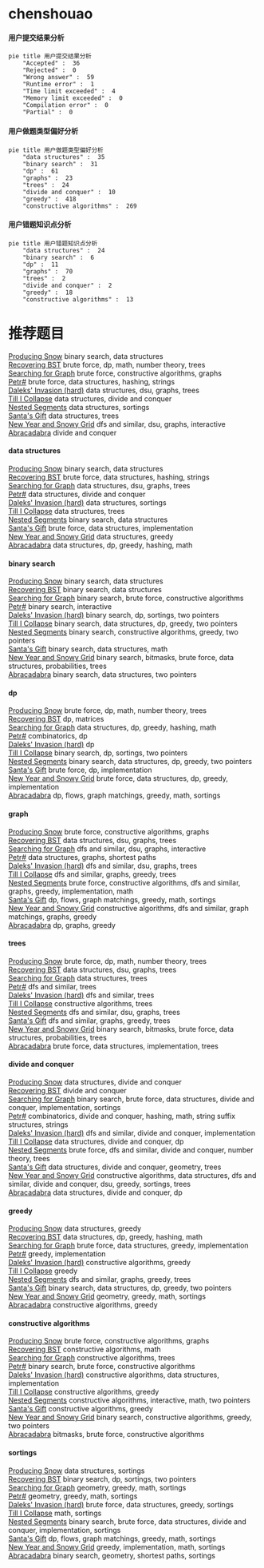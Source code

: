 # chenshouao
<!-- tabs:start -->
#### **用户提交结果分析**

```mermaid
pie title 用户提交结果分析
    "Accepted" :  36
    "Rejected" :  0
    "Wrong answer" :  59
    "Runtime error" :  1
    "Time limit exceeded" :  4
    "Memory limit exceeded" :  0
    "Compilation error" :  0
    "Partial" :  0
```
#### **用户做题类型偏好分析**

```mermaid
pie title 用户做题类型偏好分析
    "data structures" :  35
    "binary search" :  31
    "dp" :  61
    "graphs" :  23
    "trees" :  24
    "divide and conquer" :  10
    "greedy" :  418
    "constructive algorithms" :  269
```
#### **用户错题知识点分析**

```mermaid
pie title 用户错题知识点分析
    "data structures" :  24
    "binary search" :  6
    "dp" :  11
    "graphs" :  70
    "trees" :  2
    "divide and conquer" :  2
    "greedy" :  18
    "constructive algorithms" :  13
```
<!-- tabs:end -->
# 推荐题目
[Producing Snow](http://codeforces.com/problemset/problem/923/B)		binary search,
                        data structures		  
[Recovering BST](http://codeforces.com/problemset/problem/1025/D)		brute force,
                        dp,
                        math,
                        number theory,
                        trees		  
[Searching for Graph](http://codeforces.com/problemset/problem/402/C)		brute force,
                        constructive algorithms,
                        graphs		  
[Petr#](http://codeforces.com/problemset/problem/113/B)		brute force,
                        data structures,
                        hashing,
                        strings		  
[Daleks' Invasion (hard)](http://codeforces.com/problemset/problem/1184/E3)		data structures,
                        dsu,
                        graphs,
                        trees		  
[Till I Collapse](http://codeforces.com/problemset/problem/786/C)		data structures,
                        divide and conquer		  
[Nested Segments](http://codeforces.com/problemset/problem/652/D)		data structures,
                        sortings		  
[Santa's Gift](http://codeforces.com/problemset/problem/960/H)		data structures,
                        trees		  
[New Year and Snowy Grid](http://codeforces.com/problemset/problem/750/H)		dfs and similar,
                        dsu,
                        graphs,
                        interactive		  
[Abracadabra](http://codeforces.com/problemset/problem/161/C)		divide and conquer		  
<!-- tabs:start -->
#### **data structures**
[Producing Snow](http://codeforces.com/problemset/problem/923/B)		binary search,
                        data structures		  
[Recovering BST](http://codeforces.com/problemset/problem/113/B)		brute force,
                        data structures,
                        hashing,
                        strings		  
[Searching for Graph](http://codeforces.com/problemset/problem/1184/E3)		data structures,
                        dsu,
                        graphs,
                        trees		  
[Petr#](http://codeforces.com/problemset/problem/786/C)		data structures,
                        divide and conquer		  
[Daleks' Invasion (hard)](http://codeforces.com/problemset/problem/652/D)		data structures,
                        sortings		  
[Till I Collapse](http://codeforces.com/problemset/problem/960/H)		data structures,
                        trees		  
[Nested Segments](http://codeforces.com/problemset/problem/762/E)		binary search,
                        data structures		  
[Santa's Gift](https://codeforces.com/contest/90/problem/E)		brute force,
                        data structures,
                        implementation		  
[New Year and Snowy Grid](http://codeforces.com/problemset/problem/935/F)		data structures,
                        greedy		  
[Abracadabra](http://codeforces.com/problemset/problem/486/E)		data structures,
                        dp,
                        greedy,
                        hashing,
                        math		  
#### **binary search**
[Producing Snow](http://codeforces.com/problemset/problem/923/B)		binary search,
                        data structures		  
[Recovering BST](http://codeforces.com/problemset/problem/762/E)		binary search,
                        data structures		  
[Searching for Graph](http://codeforces.com/problemset/problem/938/C)		binary search,
                        brute force,
                        constructive algorithms		  
[Petr#](https://codeforces.com/contest/1011/problem/D)		binary search,
                        interactive		  
[Daleks' Invasion (hard)](http://codeforces.com/problemset/problem/1409/E)		binary search,
                        dp,
                        sortings,
                        two pointers		  
[Till I Collapse](http://codeforces.com/problemset/problem/1492/C)		binary search,
                        data structures,
                        dp,
                        greedy,
                        two pointers		  
[Nested Segments](http://codeforces.com/problemset/problem/1463/D)		binary search,
                        constructive algorithms,
                        greedy,
                        two pointers		  
[Santa's Gift](http://codeforces.com/problemset/problem/1490/G)		binary search,
                        data structures,
                        math		  
[New Year and Snowy Grid](http://codeforces.com/problemset/problem/1479/D)		binary search,
                        bitmasks,
                        brute force,
                        data structures,
                        probabilities,
                        trees		  
[Abracadabra](http://codeforces.com/problemset/problem/1436/E)		binary search,
                        data structures,
                        two pointers		  
#### **dp**
[Producing Snow](http://codeforces.com/problemset/problem/1025/D)		brute force,
                        dp,
                        math,
                        number theory,
                        trees		  
[Recovering BST](http://codeforces.com/problemset/problem/593/E)		dp,
                        matrices		  
[Searching for Graph](http://codeforces.com/problemset/problem/486/E)		data structures,
                        dp,
                        greedy,
                        hashing,
                        math		  
[Petr#](http://codeforces.com/problemset/problem/840/C)		combinatorics,
                        dp		  
[Daleks' Invasion (hard)](http://codeforces.com/problemset/problem/1453/F)		dp		  
[Till I Collapse](http://codeforces.com/problemset/problem/1409/E)		binary search,
                        dp,
                        sortings,
                        two pointers		  
[Nested Segments](http://codeforces.com/problemset/problem/1492/C)		binary search,
                        data structures,
                        dp,
                        greedy,
                        two pointers		  
[Santa's Gift](https://codeforces.com/contest/1457/problem/C)		brute force,
                        dp,
                        implementation		  
[New Year and Snowy Grid](http://codeforces.com/problemset/problem/1491/C)		brute force,
                        data structures,
                        dp,
                        greedy,
                        implementation		  
[Abracadabra](http://codeforces.com/problemset/problem/1437/C)		dp,
                        flows,
                        graph matchings,
                        greedy,
                        math,
                        sortings		  
#### **graph**
[Producing Snow](http://codeforces.com/problemset/problem/402/C)		brute force,
                        constructive algorithms,
                        graphs		  
[Recovering BST](http://codeforces.com/problemset/problem/1184/E3)		data structures,
                        dsu,
                        graphs,
                        trees		  
[Searching for Graph](http://codeforces.com/problemset/problem/750/H)		dfs and similar,
                        dsu,
                        graphs,
                        interactive		  
[Petr#](http://codeforces.com/problemset/problem/938/D)		data structures,
                        graphs,
                        shortest paths		  
[Daleks' Invasion (hard)](http://codeforces.com/problemset/problem/627/F)		dfs and similar,
                        dsu,
                        graphs,
                        trees		  
[Till I Collapse](http://codeforces.com/problemset/problem/767/C)		dfs and similar,
                        graphs,
                        greedy,
                        trees		  
[Nested Segments](http://codeforces.com/problemset/problem/1487/C)		brute force,
                        constructive algorithms,
                        dfs and similar,
                        graphs,
                        greedy,
                        implementation,
                        math		  
[Santa's Gift](http://codeforces.com/problemset/problem/1437/C)		dp,
                        flows,
                        graph matchings,
                        greedy,
                        math,
                        sortings		  
[New Year and Snowy Grid](http://codeforces.com/problemset/problem/1470/D)		constructive algorithms,
                        dfs and similar,
                        graph matchings,
                        graphs,
                        greedy		  
[Abracadabra](http://codeforces.com/problemset/problem/1476/C)		dp,
                        graphs,
                        greedy		  
#### **trees**
[Producing Snow](http://codeforces.com/problemset/problem/1025/D)		brute force,
                        dp,
                        math,
                        number theory,
                        trees		  
[Recovering BST](http://codeforces.com/problemset/problem/1184/E3)		data structures,
                        dsu,
                        graphs,
                        trees		  
[Searching for Graph](http://codeforces.com/problemset/problem/960/H)		data structures,
                        trees		  
[Petr#](http://codeforces.com/problemset/problem/979/C)		dfs and similar,
                        trees		  
[Daleks' Invasion (hard)](http://codeforces.com/problemset/problem/1143/C)		dfs and similar,
                        trees		  
[Till I Collapse](https://codeforces.com/contest/902/problem/C)		constructive algorithms,
                        trees		  
[Nested Segments](http://codeforces.com/problemset/problem/627/F)		dfs and similar,
                        dsu,
                        graphs,
                        trees		  
[Santa's Gift](http://codeforces.com/problemset/problem/767/C)		dfs and similar,
                        graphs,
                        greedy,
                        trees		  
[New Year and Snowy Grid](http://codeforces.com/problemset/problem/1479/D)		binary search,
                        bitmasks,
                        brute force,
                        data structures,
                        probabilities,
                        trees		  
[Abracadabra](http://codeforces.com/problemset/problem/1511/C)		brute force,
                        data structures,
                        implementation,
                        trees		  
#### **divide and conquer**
[Producing Snow](http://codeforces.com/problemset/problem/786/C)		data structures,
                        divide and conquer		  
[Recovering BST](http://codeforces.com/problemset/problem/161/C)		divide and conquer		  
[Searching for Graph](http://codeforces.com/problemset/problem/1461/D)		binary search,
                        brute force,
                        data structures,
                        divide and conquer,
                        implementation,
                        sortings		  
[Petr#](http://codeforces.com/problemset/problem/1466/G)		combinatorics,
                        divide and conquer,
                        hashing,
                        math,
                        string suffix structures,
                        strings		  
[Daleks' Invasion (hard)](http://codeforces.com/problemset/problem/1490/D)		dfs and similar,
                        divide and conquer,
                        implementation		  
[Till I Collapse](https://codeforces.com/contest/1483/problem/C)		data structures,
                        divide and conquer,
                        dp		  
[Nested Segments](http://codeforces.com/problemset/problem/1491/E)		brute force,
                        dfs and similar,
                        divide and conquer,
                        number theory,
                        trees		  
[Santa's Gift](http://codeforces.com/problemset/problem/1303/G)		data structures,
                        divide and conquer,
                        geometry,
                        trees		  
[New Year and Snowy Grid](http://codeforces.com/problemset/problem/1494/D)		constructive algorithms,
                        data structures,
                        dfs and similar,
                        divide and conquer,
                        dsu,
                        greedy,
                        sortings,
                        trees		  
[Abracadabra](http://codeforces.com/problemset/problem/1482/E)		data structures,
                        divide and conquer,
                        dp		  
#### **greedy**
[Producing Snow](http://codeforces.com/problemset/problem/935/F)		data structures,
                        greedy		  
[Recovering BST](http://codeforces.com/problemset/problem/486/E)		data structures,
                        dp,
                        greedy,
                        hashing,
                        math		  
[Searching for Graph](http://codeforces.com/problemset/problem/1495/E)		brute force,
                        data structures,
                        greedy,
                        implementation		  
[Petr#](http://codeforces.com/problemset/problem/1325/B)		greedy,
                        implementation		  
[Daleks' Invasion (hard)](http://codeforces.com/problemset/problem/1461/A)		constructive algorithms,
                        greedy		  
[Till I Collapse](http://codeforces.com/problemset/problem/1256/D)		greedy		  
[Nested Segments](http://codeforces.com/problemset/problem/767/C)		dfs and similar,
                        graphs,
                        greedy,
                        trees		  
[Santa's Gift](http://codeforces.com/problemset/problem/1492/C)		binary search,
                        data structures,
                        dp,
                        greedy,
                        two pointers		  
[New Year and Snowy Grid](https://codeforces.com/contest/1496/problem/C)		geometry,
                        greedy,
                        math,
                        sortings		  
[Abracadabra](http://codeforces.com/problemset/problem/1493/A)		constructive algorithms,
                        greedy		  
#### **constructive algorithms**
[Producing Snow](http://codeforces.com/problemset/problem/402/C)		brute force,
                        constructive algorithms,
                        graphs		  
[Recovering BST](http://codeforces.com/problemset/problem/1205/F)		constructive algorithms,
                        math		  
[Searching for Graph](https://codeforces.com/contest/902/problem/C)		constructive algorithms,
                        trees		  
[Petr#](http://codeforces.com/problemset/problem/938/C)		binary search,
                        brute force,
                        constructive algorithms		  
[Daleks' Invasion (hard)](http://codeforces.com/problemset/problem/156/B)		constructive algorithms,
                        data structures,
                        implementation		  
[Till I Collapse](http://codeforces.com/problemset/problem/1461/A)		constructive algorithms,
                        greedy		  
[Nested Segments](http://codeforces.com/problemset/problem/1407/C)		constructive algorithms,
                        interactive,
                        math,
                        two pointers		  
[Santa's Gift](http://codeforces.com/problemset/problem/1493/A)		constructive algorithms,
                        greedy		  
[New Year and Snowy Grid](http://codeforces.com/problemset/problem/1463/D)		binary search,
                        constructive algorithms,
                        greedy,
                        two pointers		  
[Abracadabra](https://codeforces.com/contest/1456/problem/B)		bitmasks,
                        brute force,
                        constructive algorithms		  
#### **sortings**
[Producing Snow](http://codeforces.com/problemset/problem/652/D)		data structures,
                        sortings		  
[Recovering BST](http://codeforces.com/problemset/problem/1409/E)		binary search,
                        dp,
                        sortings,
                        two pointers		  
[Searching for Graph](https://codeforces.com/contest/1496/problem/C)		geometry,
                        greedy,
                        math,
                        sortings		  
[Petr#](http://codeforces.com/problemset/problem/1495/A)		geometry,
                        greedy,
                        math,
                        sortings		  
[Daleks' Invasion (hard)](http://codeforces.com/problemset/problem/1497/A)		brute force,
                        data structures,
                        greedy,
                        sortings		  
[Till I Collapse](http://codeforces.com/problemset/problem/1427/A)		math,
                        sortings		  
[Nested Segments](http://codeforces.com/problemset/problem/1461/D)		binary search,
                        brute force,
                        data structures,
                        divide and conquer,
                        implementation,
                        sortings		  
[Santa's Gift](http://codeforces.com/problemset/problem/1437/C)		dp,
                        flows,
                        graph matchings,
                        greedy,
                        math,
                        sortings		  
[New Year and Snowy Grid](http://codeforces.com/problemset/problem/1473/A)		greedy,
                        implementation,
                        math,
                        sortings		  
[Abracadabra](http://codeforces.com/problemset/problem/1486/B)		binary search,
                        geometry,
                        shortest paths,
                        sortings		  
<!-- tabs:end -->

